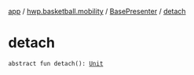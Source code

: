 [app](../../index.md) / [hwp.basketball.mobility](../index.md) / [BasePresenter](index.md) / [detach](.)

# detach

`abstract fun detach(): `[`Unit`](https://kotlinlang.org/api/latest/jvm/stdlib/kotlin/-unit/index.html)